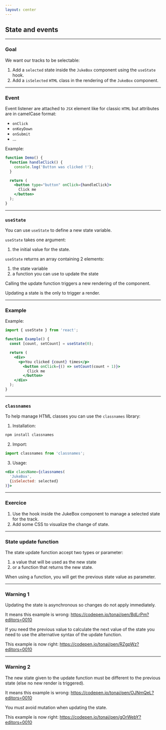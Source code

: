 ```yaml
---
layout: center
---
```


## State and events

<Toc maxDepth="2" mode="onlySiblings"/>

---

### Goal

We want our tracks to be selectable:

1. Add a `selected` state inside the `JukeBox` component using the `useState` hook.
2. Add a `isSelected` `HTML` class in the rendering of the `JukeBox` component.

---

### Event

Event listener are attached to `JSX` element like for classic `HTML` but attributes are in camelCase format:

* `onClick`
* `onKeyDown`
* `onSubmit`
* ...

Example:
```jsx
function Demo() {
  function handleClick() {
    console.log('Button was clicked !');
  }

  return (
    <button type="button" onClick={handleClick}>
      Click me
    </button>
  );
}
```

---

### `useState`

You can use `useState` to define a new state variable.

`useState` takes one argument:

1. the initial value for the state.

`useState` returns an array containing 2 elements:

1. the state variable
2. a function you can use to update the state

<alert>Calling the update function triggers a new rendering of the component.</alert>

<alert type="error">Updating a state is the only to trigger a render.</alert>

---

### Example

Example:
```jsx
import { useState } from 'react';

function Example() {
  const [count, setCount] = useState(0);

  return (
    <div>
      <p>You clicked {count} times</p>
        <button onClick={() => setCount(count + 1)}>
          Click me
        </button>
    </div>
  );
}
```

---

### `classnames`

To help manage HTML classes you can use the `classnames` library:

1. Installation:

```bash
npm install classnames
```

2. Import:

```jsx
import classnames from 'classnames';
```

3. Usage:

```jsx
<div className={classnames(
  'JukeBox',
  {isSelected: selected}
)}>
```

---

### Exercice

1. Use the hook inside the JukeBox component to manage a selected state for the track.
2. Add some CSS to visualize the change of state.

---

### State update function

The state update function accept two types or parameter:

1. a value that will be used as the new state
2. or a function that returns the new state.

When using a function, you will get the previous state value as parameter.

---

### Warning 1

<alert type="warning">Updating the state is asynchronous so changes do not apply immediately.</alert>

It means this example is wrong: https://codepen.io/tonai/pen/BdLrPm?editors=0010

If you need the previous value to calculate the next value of the state you need to use the alternative syntax of the update function.

This example is now right: https://codepen.io/tonai/pen/RZgpWz?editors=0010

<!--
it is best to use a function for the updater if the calculation of the new value depends on the previous value.
-->

---

### Warning 2

<alert type="warning">The new state given to the update function must be different to the previous state (else no new render is triggered).</alert>

It means this example is wrong: https://codepen.io/tonai/pen/OJNmQeL?editors=0010

<alert>You must avoid mutation when updating the state.</alert>

This example is now right: https://codepen.io/tonai/pen/gOrWebY?editors=0010

<!--
Mutation: The property of the track object is modified but not the track object itself. The track reference is still the same so there is no refresh.
-->
